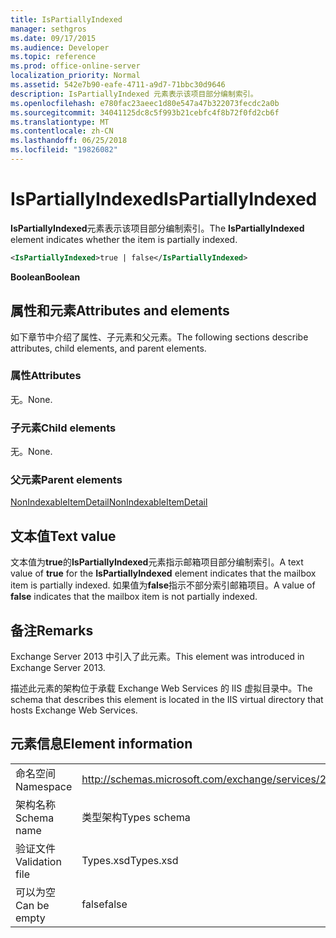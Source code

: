 ```yaml
---
title: IsPartiallyIndexed
manager: sethgros
ms.date: 09/17/2015
ms.audience: Developer
ms.topic: reference
ms.prod: office-online-server
localization_priority: Normal
ms.assetid: 542e7b90-eafe-4711-a9d7-71bbc30d9646
description: IsPartiallyIndexed 元素表示该项目部分编制索引。
ms.openlocfilehash: e780fac23aeec1d80e547a47b322073fecdc2a0b
ms.sourcegitcommit: 34041125dc8c5f993b21cebfc4f8b72f0fd2cb6f
ms.translationtype: MT
ms.contentlocale: zh-CN
ms.lasthandoff: 06/25/2018
ms.locfileid: "19826082"
---
```

# <a name="ispartiallyindexed"></a><span data-ttu-id="678c8-103">IsPartiallyIndexed</span><span class="sxs-lookup"><span data-stu-id="678c8-103">IsPartiallyIndexed</span></span>

<span data-ttu-id="678c8-104">**IsPartiallyIndexed**元素表示该项目部分编制索引。</span><span class="sxs-lookup"><span data-stu-id="678c8-104">The **IsPartiallyIndexed** element indicates whether the item is partially indexed.</span></span> 
  
```XML
<IsPartiallyIndexed>true | false</IsPartiallyIndexed>
```

 <span data-ttu-id="678c8-105">**Boolean**</span><span class="sxs-lookup"><span data-stu-id="678c8-105">**Boolean**</span></span>
## <a name="attributes-and-elements"></a><span data-ttu-id="678c8-106">属性和元素</span><span class="sxs-lookup"><span data-stu-id="678c8-106">Attributes and elements</span></span>

<span data-ttu-id="678c8-107">如下章节中介绍了属性、子元素和父元素。</span><span class="sxs-lookup"><span data-stu-id="678c8-107">The following sections describe attributes, child elements, and parent elements.</span></span>
  
### <a name="attributes"></a><span data-ttu-id="678c8-108">属性</span><span class="sxs-lookup"><span data-stu-id="678c8-108">Attributes</span></span>

<span data-ttu-id="678c8-109">无。</span><span class="sxs-lookup"><span data-stu-id="678c8-109">None.</span></span>
  
### <a name="child-elements"></a><span data-ttu-id="678c8-110">子元素</span><span class="sxs-lookup"><span data-stu-id="678c8-110">Child elements</span></span>

<span data-ttu-id="678c8-111">无。</span><span class="sxs-lookup"><span data-stu-id="678c8-111">None.</span></span>
  
### <a name="parent-elements"></a><span data-ttu-id="678c8-112">父元素</span><span class="sxs-lookup"><span data-stu-id="678c8-112">Parent elements</span></span>

[<span data-ttu-id="678c8-113">NonIndexableItemDetail</span><span class="sxs-lookup"><span data-stu-id="678c8-113">NonIndexableItemDetail</span></span>](nonindexableitemdetail.md)
  
## <a name="text-value"></a><span data-ttu-id="678c8-114">文本值</span><span class="sxs-lookup"><span data-stu-id="678c8-114">Text value</span></span>

<span data-ttu-id="678c8-115">文本值为**true**的**IsPartiallyIndexed**元素指示邮箱项目部分编制索引。</span><span class="sxs-lookup"><span data-stu-id="678c8-115">A text value of **true** for the **IsPartiallyIndexed** element indicates that the mailbox item is partially indexed.</span></span> <span data-ttu-id="678c8-116">如果值为**false**指示不部分索引邮箱项目。</span><span class="sxs-lookup"><span data-stu-id="678c8-116">A value of **false** indicates that the mailbox item is not partially indexed.</span></span> 
  
## <a name="remarks"></a><span data-ttu-id="678c8-117">备注</span><span class="sxs-lookup"><span data-stu-id="678c8-117">Remarks</span></span>

<span data-ttu-id="678c8-118">Exchange Server 2013 中引入了此元素。</span><span class="sxs-lookup"><span data-stu-id="678c8-118">This element was introduced in Exchange Server 2013.</span></span>
  
<span data-ttu-id="678c8-119">描述此元素的架构位于承载 Exchange Web Services 的 IIS 虚拟目录中。</span><span class="sxs-lookup"><span data-stu-id="678c8-119">The schema that describes this element is located in the IIS virtual directory that hosts Exchange Web Services.</span></span>
  
## <a name="element-information"></a><span data-ttu-id="678c8-120">元素信息</span><span class="sxs-lookup"><span data-stu-id="678c8-120">Element information</span></span>

|||
|:-----|:-----|
|<span data-ttu-id="678c8-121">命名空间</span><span class="sxs-lookup"><span data-stu-id="678c8-121">Namespace</span></span>  <br/> |http://schemas.microsoft.com/exchange/services/2006/types  <br/> |
|<span data-ttu-id="678c8-122">架构名称</span><span class="sxs-lookup"><span data-stu-id="678c8-122">Schema name</span></span>  <br/> |<span data-ttu-id="678c8-123">类型架构</span><span class="sxs-lookup"><span data-stu-id="678c8-123">Types schema</span></span>  <br/> |
|<span data-ttu-id="678c8-124">验证文件</span><span class="sxs-lookup"><span data-stu-id="678c8-124">Validation file</span></span>  <br/> |<span data-ttu-id="678c8-125">Types.xsd</span><span class="sxs-lookup"><span data-stu-id="678c8-125">Types.xsd</span></span>  <br/> |
|<span data-ttu-id="678c8-126">可以为空</span><span class="sxs-lookup"><span data-stu-id="678c8-126">Can be empty</span></span>  <br/> |<span data-ttu-id="678c8-127">false</span><span class="sxs-lookup"><span data-stu-id="678c8-127">false</span></span>  <br/> |
   

